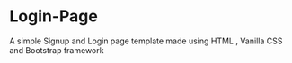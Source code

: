 # Login-Page
A simple Signup and Login page template made using HTML , Vanilla CSS and Bootstrap framework 
